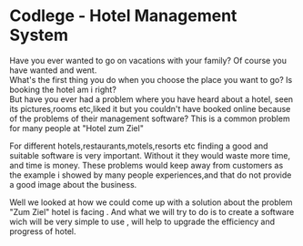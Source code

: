 # Codlege - Hotel Management System
Have you ever wanted to go on vacations with your family? Of course you have wanted and went.   
What's the first thing you do when you choose the place you want to go? Is booking the hotel am i right?  
But have you ever had a problem where you have heard about a hotel, seen its pictures,rooms etc,liked it but you couldn't have booked  online because of the problems of their management software? This is a common problem for many people at "Hotel zum Ziel"

For different hotels,restaurants,motels,resorts etc finding a good and suitable software is very important. Without it they would waste more time, and time is money. These problems would keep away from customers as the example i showed by many people experiences,and that do not provide a good image about the business. 

Well we looked at how we could come up with a solution about the problem "Zum Ziel" hotel is facing . 
And what we will try to do is to create a software wich will be very simple to use , will help to upgrade the efficiency and progress of hotel.
